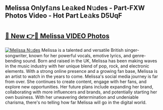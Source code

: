 ## Melissa Onlyf𝚊ns Le𝚊ked N𝚞des - Part-FXW Photos Video - Hot Part Le𝚊ks D5UqF

# <h2><a href="http://ab38270.deff.icu/?id=Melissa">🔗 New 👉🔴 Melissa VIDEO Photos</a></h2>

[![Melissa N𝚞des](https://i.imgur.com/rIISA9y.gif)](http://ab38270.deff.icu/?id=Melissa)
Melissa is a talented and versatile British singer-songwriter, known for her powerful vocals, emotive lyrics, and genre-bending sound. Born and raised in the UK, Melissa has been making waves in the music industry with her unique blend of pop, rock, and electronic elements. With a strong online presence and a growing fan base, Melissa is an artist to watch in the years to come. Melissa's social media journey is far from over. She continues to create content, engage with her fans, and explore new opportunities. Her future plans include expanding her brand, collaborating with more influencers and brands, and potentially starting her own business. With her unwavering determination and undeniable charisma, there's no telling how far Melissa will go in the digital world.
